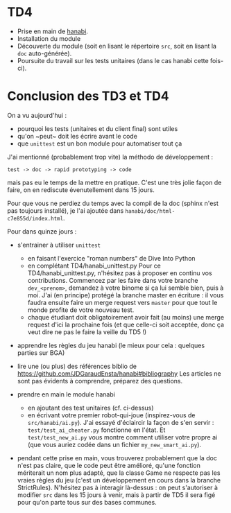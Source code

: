 
# TD4 

- Prise en main de  [hanabi](https://github.com/JDGaraudEnsta/hanabi).
- Installation du module 
- Découverte du module (soit en lisant le répertoire `src`, soit en lisant la `doc` auto-générée).
- Poursuite du travail sur les tests unitaires (dans le cas hanabi cette fois-ci).



# Conclusion des TD3 et TD4

On a vu aujourd'hui : 

- pourquoi les tests (unitaires et du client final) sont utiles
- qu'on ~peut~ doit les écrire avant le code
- que `unittest` est un bon module pour automatiser tout ça

J'ai mentionné (probablement trop vite) la méthodo de développement :

    test -> doc -> rapid prototyping -> code

mais pas eu le temps de la mettre en pratique. C'est une très jolie façon de faire, on en rediscute évenutellement dans 15 jours.


Pour que vous ne perdiez du temps avec la compil de la doc (sphinx n'est pas toujours installé), je l'ai ajoutée dans `hanabi/doc/html-c7e855d/index.html`.


Pour dans quinze jours : 

- s'entrainer à utiliser `unittest`
  - en faisant l'exercice "roman numbers" de Dive Into Python
  - en complétant TD4/hanabi_unittest.py
    Pour ce TD4/hanabi_unittest.py, n'hésitez pas à proposer en continu vos contributions.
    Commencez par les faire dans votre branche `dev_<prenom>`, demandez à votre binome si ça lui semble bien, puis à moi.
    J'ai (en principe) protégé la branche master en écriture : il vous faudra ensuite faire un merge request vers `master` pour que tout le monde profite de votre nouveau test.
  - chaque étudiant doit obligatoirement avoir fait (au moins) une merge request d'ici la prochaine fois (et que celle-ci soit acceptée, donc ça veut dire ne pas le faire la veille du TD5 !)
    

- apprendre les règles du jeu hanabi (le mieux pour cela : quelques parties sur BGA)

- lire une (ou plus) des références biblio de https://github.com/JDGaraudEnsta/hanabi#bibliography
  Les articles ne sont pas évidents à comprendre, préparez des questions.

- prendre en main le module hanabi
  - en ajoutant des test unitaires (cf. ci-dessus)
  - en écrivant votre premier robot-qui-joue (inspirez-vous de `src/hanabi/ai.py`).
    J'ai essayé d'éclaircir la façon de s'en servir : `test/test_ai_cheater.py` fonctionne en l'état.
    Et `test/test_new_ai.py` vous montre comment utiliser votre propre ai (que vous auriez codée dans un fichier `my_new_smart_ai.py`).

- pendant cette prise en main, vous trouverez probablement que la doc n'est pas claire, que le code peut être amélioré, qu'une fonction mériterait un nom plus adapté, que la classe Game ne respecte pas les vraies règles du jeu (c'est un développement en cours dans la branche StrictRules).
  N'hésitez pas à interagir là-dessus : on peut s'autoriser à modifier `src` dans les 15 jours à venir, mais à partir de TD5 il sera figé pour qu'on parte tous sur des bases communes.

